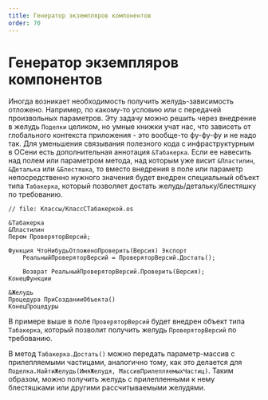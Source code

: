 ```yaml
---
title: Генератор экземпляров компонентов
order: 70
---
```


# Генератор экземпляров компонентов

Иногда возникает необходимость получить желудь-зависимость отложено. Например, по какому-то условию или с передачей произвольных параметров. Эту задачу можно решить через внедрение в желудь `Поделки` целиком, но умные книжки учат нас, что зависеть от глобального контекста приложения - это вообще-то фу-фу-фу и не надо так. Для уменьшения связывания полезного кода с инфраструктурным в ОСени есть дополнительная аннотация `&Табакерка`. Если ее навесить над полем или параметром метода, над которым уже висит `&Пластилин`, `&Деталька` или `&Блестяшка`, то вместо внедрения в поле или параметр непосредственно нужного значения будет внедрен специальный объект типа `Табакерка`, который позволяет достать желудь/детальку/блестяшку по требованию.

```1c
// file: Классы/КлассСТабакеркой.os

&Табакерка
&Пластилин
Перем ПроверяторВерсий;

Функция ЧтоНибудьОтложеноПроверить(Версия) Экспорт
    РеальныйПроверяторВерсий = ПроверяторВерсий.Достать();
    
    Возврат РеальныйПроверяторВерсий.Проверить(Версия);
КонецФункции

&Желудь
Процедура ПриСозданииОбъекта()
КонецПроцедуры
```

В примере выше в поле `ПроверяторВерсий` будет внедрен объект типа `Табакерка`, который позволит получить желудь `ПроверяторВерсий` по требованию.

В метод `Табакерка.Достать()` можно передать параметр-массив с прилепляемыми частицами, аналогично тому, как это делается для `Поделка.НайтиЖелудь(ИмяЖелудя, МассивПрилепляемыхЧастиц)`. Таким образом, можно получить желудь с прилепленными к нему блестяшками или другими рассчитываемыми желудями.
